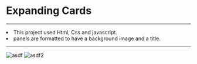 # Expanding Cards

<hr>
<li>This project used Html, Css and javascript.
<br>
<li>
panels are formatted to have a background image and a title.
<hr>


![asdf](https://user-images.githubusercontent.com/45368072/162950752-b8b7c279-e018-467d-baee-c1d5cadb6181.JPG)
![asdf2](https://user-images.githubusercontent.com/45368072/162950760-f98e28dd-7a4f-4f10-9324-cf98c3571900.JPG)
